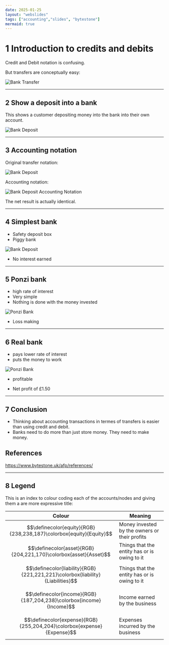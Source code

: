 ```yaml
---
date: 2025-01-25
layout: "webslides"
tags: ["accounting","slides", "bytestone"]
mermaid: true
---
```


# 1 Introduction to credits and debits

Credit and Debit notation is confusing.

But transfers are conceptually easy:

![Bank Transfer](/svg/bankTransfer.svg)


<hr/>

## 2 Show a deposit into a bank

This shows a customer depositing money into the bank into their own account.

![Bank Deposit](/svg/bankDeposit.svg)


<hr/>

## 3 Accounting notation

Original transfer notation:

![Bank Deposit](/svg/bankDeposit.svg)

Accounting notation:

![Bank Deposit Accounting Notation](/svg/bankDepositAN.svg)

The net result is actually identical.


<hr/>

## 4 Simplest bank

- Safety deposit box
- Piggy bank

![Bank Deposit](/svg/bankDeposit.svg)


- No interest earned


<hr/>

## 5 Ponzi bank

- high rate of interest
- Very simple
- Nothing is done with the money invested

![Ponzi Bank](/svg/ponziBank.svg)

- Loss making

<hr/>

## 6 Real bank

- pays lower rate of interest
- puts the money to work

![Ponzi Bank](/svg/boeBank.svg)

- profitable

- Net profit of £1.50

<hr/>

##  7 Conclusion

- Thinking about accounting transactions in termes of transfers is easier than using credit and debit.
- Banks need to do more than just store money.  They need to make money.

## References

https://www.bytestone.uk/afp/references/

<hr/>

## 8 Legend

This is an index to colour coding each of the accounts/nodes and giving them a are more expressive
title:

| Colour                                                                         | Meaning                                       |
| ------------------------------------------------------------------------------ | --------------------------------------------- |
| $$\definecolor{equity}{RGB}{238,238,187}\colorbox{equity}{Equity}$$            | Money invested by the owners or their profits |
| $$\definecolor{asset}{RGB}{204,221,170}\colorbox{asset}{Asset}$$               | Things that the entity has or is owing to it  |
| $$\definecolor{liability}{RGB}{221,221,221}\colorbox{liability}{Liabilities}$$ | Things that the entity has or is owing to it  |
| $$\definecolor{income}{RGB}{187,204,238}\colorbox{income}{Income}$$            | Income earned by the business                 |
| $$\definecolor{expense}{RGB}{255,204,204}\colorbox{expense}{Expense}$$         | Expenses incurred by the business             |

